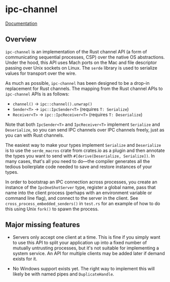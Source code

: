 # ipc-channel

[Documentation](https://doc.servo.org/ipc_channel/index.html)

## Overview

`ipc-channel` is an implementation of the Rust channel API (a form of communicating sequential processes, CSP) over the native OS abstractions. Under the hood, this API uses Mach ports on the Mac and file descriptor passing over Unix sockets on Linux. The `serde` library is used to serialize values for transport over the wire.

As much as possible, `ipc-channel` has been designed to be a drop-in replacement for Rust channels. The mapping from the Rust channel APIs to `ipc-channel` APIs is as follows:

* `channel()` → `ipc::channel().unwrap()`
* `Sender<T>` → `ipc::IpcSender<T>` (requires `T: Serialize`)
* `Receiver<T>` → `ipc::IpcReceiver<T>` (requires `T: Deserialize`)

Note that both `IpcSender<T>` and `IpcReceiver<T>` implement `Serialize` and `Deserialize`, so you can send IPC channels over IPC channels freely, just as you can with Rust channels.

The easiest way to make your types implement `Serialize` and `Deserialize` is to use the `serde_macros` crate from crates.io as a plugin and then annotate the types you want to send with `#[derive(Deserialize, Serialize])`. In many cases, that's all you need to do—the compiler generates all the tedious boilerplate code needed to save and restore instances of your types.

In order to bootstrap an IPC connection across processes, you create an instance of the `IpcOneShotServer` type, register a global name, pass that name into the client process (perhaps with an environment variable or command line flag), and connect to the server in the client. See `cross_process_embedded_senders()` in `test.rs` for an example of how to do this using Unix `fork()` to spawn the process.

## Major missing features

* Servers only accept one client at a time. This is fine if you simply want to use this API to split your application up into a fixed number of mutually untrusting processes, but it's not suitable for implementing a system service. An API for multiple clients may be added later if demand exists for it.

* No Windows support exists yet. The right way to implement this will likely be with named pipes and `DuplicateHandle`.
